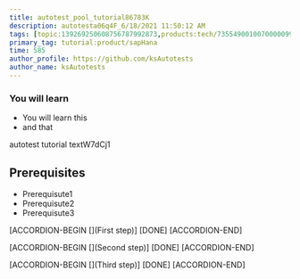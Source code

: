 ```yaml
---
title: autotest_pool_tutorial86783K
description: autotesta06q4F_6/18/2021 11:50:12 AM
tags: [topic:139269250608756787992873,products:tech/73554900100700000996,tutorial:experience/advanced]
primary_tag: tutorial:product/sapHana
time: 585
author_profile: https://github.com/ksAutotests
author_name: ksAutotests
---
```

### You will learn
- You will learn this
- and that

autotest tutorial textW7dCj1

## Prerequisites
- Prerequisute1
- Prerequisute2
- Prerequisute3

[ACCORDION-BEGIN [](First step)]
[DONE]
[ACCORDION-END]

[ACCORDION-BEGIN [](Second step)]
[DONE]
[ACCORDION-END]

[ACCORDION-BEGIN [](Third step)]
[DONE]
[ACCORDION-END]

